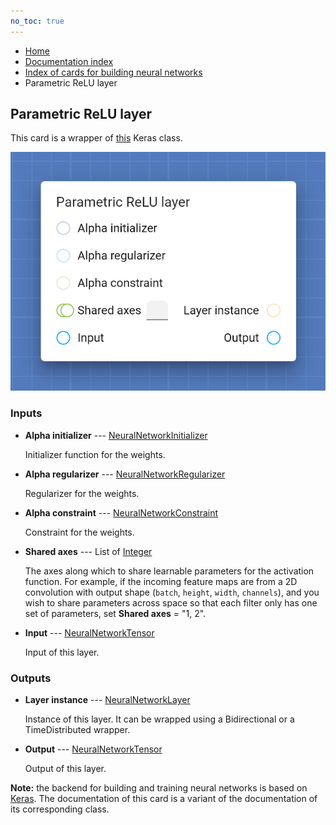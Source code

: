 ```yaml
---
no_toc: true
---
```


<ul class="breadcrumb">
    <li><a href="">Home</a></li>
    <li><a href="documentation">Documentation index</a></li>
    <li><a href="neural_network_cards/">Index of cards for building neural networks</a></li>
    <li>Parametric ReLU layer</li>
</ul>

## Parametric ReLU layer

This card is a wrapper of [this](https://keras.io/api/layers/activation_layers/prelu/) Keras class.

!["Parametric ReLU layer" card](assets/img/neural_network_cards/layer_PReLU.png)


### Inputs


* **Alpha initializer** --- [NeuralNetworkInitializer](types/NeuralNetworkInitializer)

  Initializer function for the weights.

* **Alpha regularizer** --- [NeuralNetworkRegularizer](types/NeuralNetworkRegularizer)

  Regularizer for the weights.

* **Alpha constraint** --- [NeuralNetworkConstraint](types/NeuralNetworkConstraint)

  Constraint for the weights.

* **Shared axes** --- List of [Integer](types/Integer)

  The axes along which to share learnable parameters for the activation function. For example, if the incoming feature maps are from a 2D convolution with output shape (`batch`, `height`, `width`, `channels`), and you wish to share parameters across space so that each filter only has one set of parameters, set **Shared axes** = "1, 2".

* **Input** --- [NeuralNetworkTensor](types/NeuralNetworkTensor)

  Input of this layer.





### Outputs


* **Layer instance** --- [NeuralNetworkLayer](types/NeuralNetworkLayer)

  Instance of this layer. It can be wrapped using a Bidirectional or a TimeDistributed wrapper.

* **Output** --- [NeuralNetworkTensor](types/NeuralNetworkTensor)

  Output of this layer.






**Note:** the backend for building and training neural networks is based on [Keras](https://keras.io/). The documentation of this card is a variant of the documentation of its corresponding class.